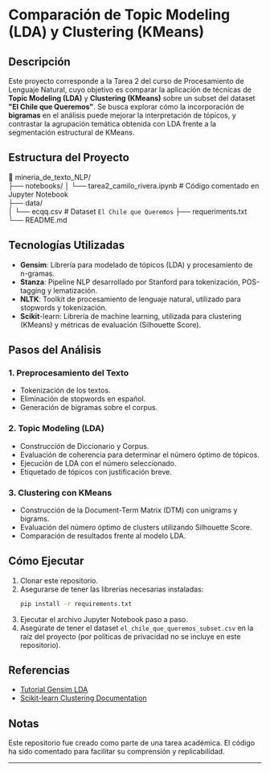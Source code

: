 
# Comparación de Topic Modeling (LDA) y Clustering (KMeans)

## Descripción

Este proyecto corresponde a la Tarea 2 del curso de Procesamiento de Lenguaje Natural, cuyo objetivo es comparar la aplicación de técnicas de **Topic Modeling (LDA)** y **Clustering (KMeans)** sobre un subset del dataset **"El Chile que Queremos"**. Se busca explorar cómo la incorporación de **bigramas** en el análisis puede mejorar la interpretación de tópicos, y contrastar la agrupación temática obtenida con LDA frente a la segmentación estructural de KMeans.


## Estructura del Proyecto

📁 mineria_de_texto_NLP/  
├── notebooks/ 
│ └── tarea2_camilo_rivera.ipynb # Código comentado en Jupyter Notebook  
├── data/  
│ └── ecqq.csv # Dataset `El Chile que Queremos` 
├── requeriments.txt 
└── README.md  

## Tecnologías Utilizadas

- **Gensim**: Librería para modelado de tópicos (LDA) y procesamiento de n-gramas.
- **Stanza**: Pipeline NLP desarrollado por Stanford para tokenización, POS-tagging y lematización.
- **NLTK**: Toolkit de procesamiento de lenguaje natural, utilizado para stopwords y tokenización.
- **Scikit**-learn: Librería de machine learning, utilizada para clustering (KMeans) y métricas de evaluación (Silhouette Score).

## Pasos del Análisis

### 1. Preprocesamiento del Texto
- Tokenización de los textos.
- Eliminación de stopwords en español.
- Generación de bigramas sobre el corpus.

### 2. Topic Modeling (LDA)
- Construcción de Diccionario y Corpus.
- Evaluación de coherencia para determinar el número óptimo de tópicos.
- Ejecución de LDA con el número seleccionado.
- Etiquetado de tópicos con justificación breve.

### 3. Clustering con KMeans
- Construcción de la Document-Term Matrix (DTM) con unigrams y bigrams.
- Evaluación del número óptimo de clusters utilizando Silhouette Score.
- Comparación de resultados frente al modelo LDA.

## Cómo Ejecutar
1. Clonar este repositorio.
2. Asegurarse de tener las librerías necesarias instaladas:
    ```bash
    pip install -r requirements.txt
    ```
3. Ejecutar el archivo Jupyter Notebook paso a paso.
4. Asegúrate de tener el dataset `el_chile_que_queremos_subset.csv` en la raíz del proyecto (por políticas de privacidad no se incluye en este repositorio).

## Referencias
- [Tutorial Gensim LDA](https://radimrehurek.com/gensim_3.8.3/auto_examples/tutorials/run_lda.html)
- [Scikit-learn Clustering Documentation](https://scikit-learn.org/stable/modules/clustering.html#k-means)

## Notas
Este repositorio fue creado como parte de una tarea académica. El código ha sido comentado para facilitar su comprensión y replicabilidad.

---